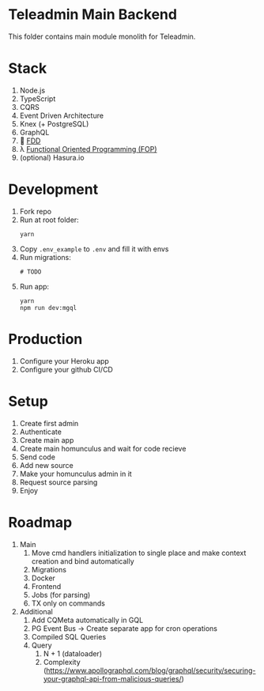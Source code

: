 # Teleadmin Main Backend

This folder contains main module monolith for Teleadmin.

# Stack

1. Node.js
1. TypeScript
1. CQRS
1. Event Driven Architecture
1. Knex (+ PostgreSQL)
1. GraphQL
1. 🛌 [FDD](https://github.com/Dionid/fdd-ts)
1. λ [Functional Oriented Programming (FOP)](https://github.com/Dionid/functional-oriented-programming-ts)
1. (optional) Hasura.io

# Development

1. Fork repo
1. Run at root folder:
   ```shell
   yarn
   ```
1. Copy `.env_example` to `.env` and fill it with envs
1. Run migrations:
   ```shell
   # TODO
   ```
1. Run app:
   ```shell
   yarn
   npm run dev:mgql
   ```

# Production

1. Configure your Heroku app
1. Configure your github CI/CD

# Setup

1. Create first admin
1. Authenticate
1. Create main app
1. Create main homunculus and wait for code recieve
1. Send code
1. Add new source
1. Make your homunculus admin in it
1. Request source parsing
1. Enjoy

# Roadmap

1. Main
   1. Move cmd handlers initialization to single place and make context creation and bind automatically
   1. Migrations
   1. Docker
   1. Frontend
   1. Jobs (for parsing)
   1. TX only on commands
1. Additional
   1. Add CQMeta automatically in GQL
   1. PG Event Bus -> Create separate app for cron operations
   1. Compiled SQL Queries
   1. Query
      1. N + 1 (dataloader)
      1. Complexity (https://www.apollographql.com/blog/graphql/security/securing-your-graphql-api-from-malicious-queries/)
